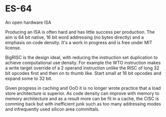 # ES-64
An open hardware ISA

Producing an ISA is often hard and has little success per production. The aim is 64 bit native, 16 bit word addressing (no bytes directly) and a emphasis on code density. It's a work in progress and is free under MIT license.

BigRISC is the design ideal, with reducing the instruction set duplication to achieve computational use density. For example the WTO instruction makes a write target override of a 2 operand instruction unlike the RISC of long 32 bit opcodes first and then on to thumb like. Start small at 16 bit opcodes and expand some to 32 bit.

Given progress in caching and OoO it is no longer wrote practice that a load store architecture is superior. As code density can improve with memory to memory architecture and as a result more can be fit in a cache, the CISC is comming back but with inefficient junk such as too many addressing modes and infrequently used silicon area committals.
